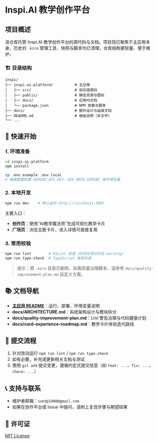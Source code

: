 # Inspi.AI 教学创作平台

## 项目概述

该仓库托管 Inspi.AI 教学创作平台的源代码与文档。项目现已聚焦于主应用本身，历史的 `.kiro` 管理工具、快照与脚本均已清理，仓库结构更轻量、便于维护。

### 🏗️ 目录结构

```
inspi/
├── inspi-ai-platform/          # 主应用
│   ├── src/                    # 前后端源码
│   ├── public/                 # 静态资源与图标
│   ├── docs/                   # 应用内文档
│   └── package.json            # NPM 依赖与脚本
├── docs/                       # 额外设计与运维文档
├── README.md                   # 根级说明（本文件）
└── ...
```

## 🚀 快速开始

### 1. 环境准备

```bash
cd inspi-ai-platform
npm install

cp .env.example .env.local
# 根据需要配置 GEMINI_API_KEY、USE_MOCK_GEMINI 等环境变量
```

### 2. 本地开发

```bash
npm run dev    # 默认监听 http://localhost:3007
```

主要入口：
- **创作页**：使用“AI教学魔法师”生成可视化教学卡片
- **广场页**：浏览主题卡片，进入详情可直接复用

### 3. 常用校验

```bash
npm run lint        # ESLint 检查（仍存在部分历史 warning）
npm run type-check  # TypeScript 类型检查
```

> 提示：原 `.kiro` 目录已删除，如需质量治理脚本、请参考 `docs/quality-improvement-plan.md` 自定义方案。

## 📚 文档导航

- **[主应用 README](inspi-ai-platform/README.md)**：运行、部署、环境变量说明
- **docs/ARCHITECTURE.md**：系统架构设计与模块拆分
- **docs/quality-improvement-plan.md**：Lint 警告治理与代码健康计划
- **docs/card-experience-roadmap.md**：教学卡片体验迭代路线

## 🔄 提交流程

1. 针对改动运行 `npm run lint` / `npm run type-check`
2. 如有必要，补充或更新相关文档与测试
3. 使用 `git add` 提交变更，遵循约定式提交信息（如 `feat: ...`、`fix: ...`、`chore: ...`）

## 📞 支持与联系

- 维护者邮箱：`sundp1980@gmail.com`
- 如果在协作平台或 Issue 中提问，请附上复现步骤与期望结果

## 📄 许可证

[MIT License](LICENSE)
